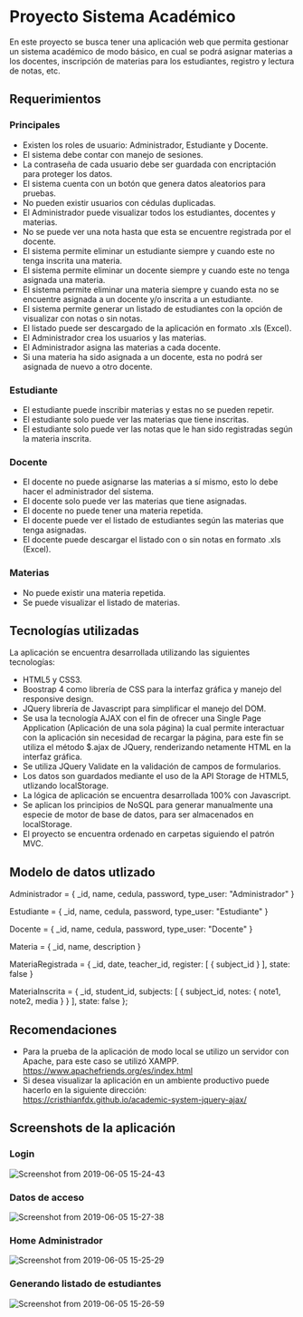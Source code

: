 # Proyecto Sistema Académico

En este proyecto se busca tener una aplicación web que permita gestionar un sistema académico de modo básico, en cual se podrá asignar materias a los docentes, inscripción de materias para los estudiantes, registro y lectura de notas, etc.

## Requerimientos

### Principales

- Existen los roles de usuario: Administrador, Estudiante y Docente.
- El sistema debe contar con manejo de sesiones.
- La contraseña de cada usuario debe ser guardada con encriptación para proteger los datos.
- El sistema cuenta con un botón que genera datos aleatorios para pruebas.
- No pueden existir usuarios con cédulas duplicadas.
- El Administrador puede visualizar todos los estudiantes, docentes y materias.
- No se puede ver una nota hasta que esta se encuentre registrada por el docente.
- El sistema permite eliminar un estudiante siempre y cuando este no tenga inscrita una materia.
- El sistema permite eliminar un docente siempre y cuando este no tenga asignada una materia.
- El sistema permite eliminar una materia siempre y cuando esta no se encuentre asignada a un docente y/o inscrita a un         estudiante.
- El sistema permite generar un listado de estudiantes con la opción de visualizar con notas o sin notas.
- El listado puede ser descargado de la aplicación en formato .xls (Excel).
- El Administrador crea los usuarios y las materias.
- El Administrador asigna las materias a cada docente.
- Si una materia ha sido asignada a un docente, esta no podrá ser asignada de nuevo a otro docente.

### Estudiante

- El estudiante puede inscribir materias y estas no se pueden repetir.
- El estudiante solo puede ver las materias que tiene inscritas.
- El estudiante solo puede ver las notas que le han sido registradas según la materia inscrita.

### Docente

- El docente no puede asignarse las materias a sí mismo, esto lo debe hacer el administrador del sistema.
- El docente solo puede ver las materias que tiene asignadas.
- El docente no puede tener una materia repetida.
- El docente puede ver el listado de estudiantes según las materias que tenga asignadas.
- El docente puede descargar el listado con o sin notas en formato .xls (Excel).

### Materias

- No puede existir una materia repetida.
- Se puede visualizar el listado de materias.

## Tecnologías utilizadas

La aplicación se encuentra desarrollada utilizando las siguientes tecnologías:

- HTML5 y CSS3.
- Boostrap 4 como librería de CSS para la interfaz gráfica y manejo del responsive design.
- JQuery librería de Javascript para simplificar el manejo del DOM.
- Se usa la tecnología AJAX con el fin de ofrecer una Single Page Application (Aplicación de una sola página) la cual permite
  interactuar con la aplicación sin necesidad de recargar la página, para este fin se utiliza el método $.ajax de JQuery,       renderizando netamente HTML en la interfaz gráfica.
- Se utiliza JQuery Validate en la validación de campos de formularios.
- Los datos son guardados mediante el uso de la API Storage de HTML5, utlizando localStorage.
- La lógica de aplicación se encuentra desarrollada 100% con Javascript.
- Se aplican los principios de NoSQL para generar manualmente una especie de motor de base de datos, para ser almacenados en   localStorage.
- El proyecto se encuentra ordenado en carpetas siguiendo el patrón MVC.

## Modelo de datos utlizado

Administrador =
{
    _id,
    name,
    cedula,
    password,
    type_user: "Administrador"
}

Estudiante =
{
    _id,
    name,
    cedula,
    password,
    type_user: "Estudiante"
}

Docente =
{
    _id,
    name,
    cedula,
    password,
    type_user: "Docente"
}

Materia =
{
    _id,
    name,
    description
}

MateriaRegistrada = {
    _id,
    date,
    teacher_id,
    register: 
    [
        { subject_id }
    ],
    state: false
}

MateriaInscrita = {
    _id,
    student_id,
    subjects: [
        {
            subject_id,
            notes: {
                note1,
                note2,
                media
            }
        }
    ],
    state: false
};



## Recomendaciones

- Para la prueba de la aplicación de modo local se utilizo un servidor con Apache, para este caso se utilizó XAMPP.
 https://www.apachefriends.org/es/index.html
- Si desea visualizar la aplicación en un ambiente productivo puede hacerlo en la siguiente dirección:  https://cristhianfdx.github.io/academic-system-jquery-ajax/

## Screenshots de la aplicación

### Login

![Screenshot from 2019-06-05 15-24-43](https://user-images.githubusercontent.com/40704923/58989506-ac36b500-87a9-11e9-97f5-9ba758f9e521.png)

### Datos de acceso

![Screenshot from 2019-06-05 15-27-38](https://user-images.githubusercontent.com/40704923/58989773-2e26de00-87aa-11e9-9fd4-610423b82748.png)

### Home Administrador

![Screenshot from 2019-06-05 15-25-29](https://user-images.githubusercontent.com/40704923/58989822-43037180-87aa-11e9-8b1a-ca9d7628e98e.png)

### Generando listado de estudiantes

![Screenshot from 2019-06-05 15-26-59](https://user-images.githubusercontent.com/40704923/58989874-5a425f00-87aa-11e9-976c-0266759cc527.png)
 
 

